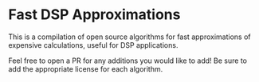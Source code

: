 # Fast DSP Approximations

This is a compilation of open source algorithms for fast approximations of expensive calculations, useful for DSP applications.

Feel free to open a PR for any additions you would like to add! Be sure to add the appropriate license for each algorithm.
